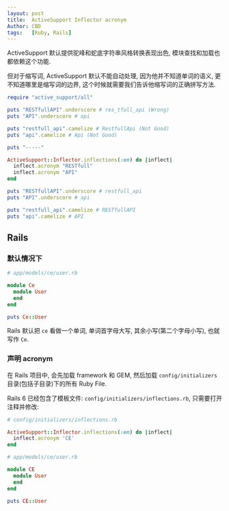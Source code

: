 ```yaml
---
layout: post
title:  ActiveSupport Inflector acronym
Author: CBD
tags:   [Ruby, Rails]
---
```


ActiveSupport 默认提供驼峰和蛇底字符串风格转换表现出色, 模块查找和加载也都依赖这个功能.

但对于缩写词, ActiveSupport 默认不能自动处理, 因为他并不知道单词的语义, 更不知道哪里是缩写词的边界, 这个时候就需要我们告诉他缩写词的正确拼写方法.

```ruby
require "active_support/all"

puts "RESTfullAPI".underscore # res_tfull_api (Wrong)
puts "API".underscore # api

puts "restfull_api".camelize # RestfullApi (Not Good)
puts "api".camelize # Api (Not Good)

puts "-----"

ActiveSupport::Inflector.inflections(:en) do |inflect|
  inflect.acronym "RESTfull"
  inflect.acronym "API"
end

puts "RESTfullAPI".underscore # restfull_api
puts "API".underscore # api

puts "restfull_api".camelize # RESTfullAPI
puts "api".camelize # API

```

## Rails

### 默认情况下

```ruby
# app/models/ce/user.rb

module Ce
  module User
  end
end

puts Ce::User
```

Rails 默认把 `ce` 看做一个单词, 单词首字母大写, 其余小写(第二个字母小写), 也就写作 `Ce`.

### 声明 acronym

在 Rails 项目中, 会先加载 framework 和 GEM, 然后加载 `config/initializers` 目录(包括子目录)下的所有 Ruby File.

Rails 6 已经包含了模板文件: `config/initializers/inflections.rb`, 只需要打开注释并修改:

```ruby
# config/initializers/inflections.rb

ActiveSupport::Inflector.inflections(:en) do |inflect|
  inflect.acronym 'CE'
end
```

```ruby
# app/models/ce/user.rb

module CE
  module User
  end
end

puts CE::User
```
